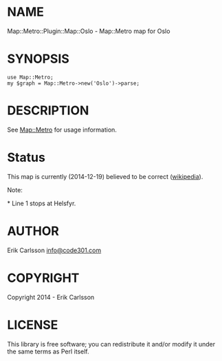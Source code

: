 # NAME

Map::Metro::Plugin::Map::Oslo - Map::Metro map for Oslo

# SYNOPSIS

    use Map::Metro;
    my $graph = Map::Metro->new('Oslo')->parse;

# DESCRIPTION

See [Map::Metro](https://metacpan.org/pod/Map::Metro) for usage information.

# Status

This map is currently (2014-12-19) believed to be correct ([wikipedia](https://en.wikipedia.org/wiki/Oslo_metro)).

Note:

\* Line 1 stops at Helsfyr.

# AUTHOR

Erik Carlsson <info@code301.com>

# COPYRIGHT

Copyright 2014 - Erik Carlsson

# LICENSE

This library is free software; you can redistribute it and/or modify
it under the same terms as Perl itself.

